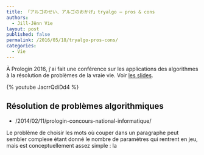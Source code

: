 ```yaml
---
title: 「アルゴのせい、アルゴのおかげ」tryalgo – pros & cons
authors:
  - Jill-Jênn Vie
layout: post
published: false
permalink: /2016/05/18/tryalgo-pros-cons/
categories:
  - Vie
---
```


À Prologin 2016, j'ai fait une conférence sur les applications des algorithmes à la résolution de problèmes de la vraie vie. Voir [les slides]().

{% youtube JacrrQdiDd4 %}

## Résolution de problèmes algorithmiques

- /2014/02/11/prologin-concours-national-informatique/

Le problème de choisir les mots où couper dans un paragraphe peut sembler complexe étant donné le nombre de paramètres qui rentrent en jeu, mais est conceptuellement assez simple : la 